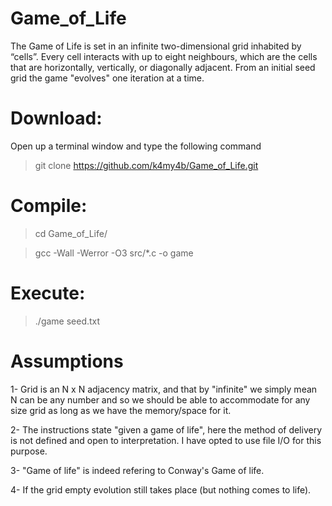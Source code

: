 # Game_of_Life
The Game of Life is set in an infinite two-dimensional grid inhabited by “cells”. Every cell interacts with up to eight neighbours, which are the cells that are horizontally, vertically, or diagonally adjacent. From an initial seed grid the game "evolves" one iteration at a time.

# Download: 
Open up a terminal window and type the following command
> git clone https://github.com/k4my4b/Game_of_Life.git

# Compile:
> cd Game_of_Life/

> gcc -Wall -Werror -O3 src/*.c -o game

# Execute:
> ./game seed.txt 

# Assumptions
1- Grid is an N x N adjacency matrix, and that by "infinite" we simply mean N can be any number and so we should be able to accommodate for any size grid as long as we have the memory/space for it. 

2- The instructions state "given a game of life", here the method of delivery is not defined and open to interpretation. I have opted to use file I/O for this purpose. 

3- "Game of life" is indeed refering to Conway's Game of life. 

4- If the grid empty evolution still takes place (but nothing comes to life). 

